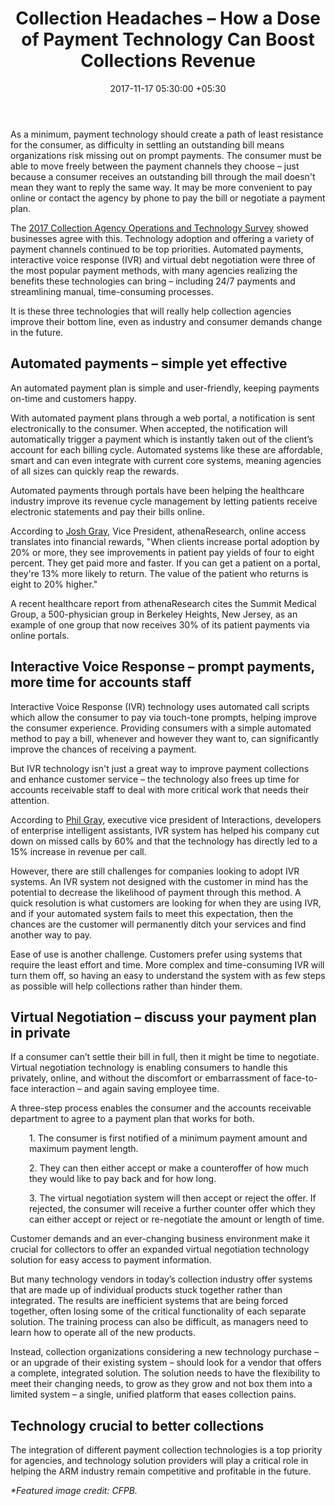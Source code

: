 ﻿---
title: Collection Headaches – How a Dose of Payment Technology Can Boost Collections
  Revenue
date: 2017-11-17 05:30:00 +05:30
categories:
- Fintech
- Insights
- Payments
tags:
- Asia
- Europe
- insights
- US
Person: Dave Yohe
category:
- Payments
- Fintech
- Insights
Markets:
- Asia
- Europe
- insights
- US
type: post
status: publish
layout: post
---

<p>As a minimum, payment technology should create a path of least resistance for the consumer, as difficulty in settling an outstanding bill means organizations risk missing out on prompt payments. The consumer must be able to move freely between the payment channels they choose – just because a consumer receives an outstanding bill through the mail doesn't mean they want to reply the same way. It may be more convenient to pay online or contact the agency by phone to pay the bill or negotiate a payment plan. </p>
<p>The <a href="https://start.mybillingtree.com/acton/media/15831/2017-arm-survey-report">2017 Collection Agency Operations and Technology Survey</a> showed businesses agree with this. Technology adoption and offering a variety of payment channels continued to be top priorities. Automated payments, interactive voice response (IVR) and virtual debt negotiation were three of the most popular payment methods, with many agencies realizing the benefits these technologies can bring – including 24/7 payments and streamlining manual, time-consuming processes. </p>
<p>It is these three technologies that will really help collection agencies improve their bottom line, even as industry and consumer demands change in the future.</p>
<h2>Automated payments – simple yet effective </h2>
<p>An automated payment plan is simple and user-friendly, keeping payments on-time and customers happy.</p>
<p>With automated payment plans through a web portal, a notification is sent electronically to the consumer. When accepted, the notification will automatically trigger a payment which is instantly taken out of the client’s account for each billing cycle. Automated systems like these are affordable, smart and can even integrate with current core systems, meaning agencies of all sizes can quickly reap the rewards.</p>
<p>Automated payments through portals have been helping the healthcare industry improve its revenue cycle management by letting patients receive electronic statements and pay their bills online. </p>
<p>According to <a href="https://www.linkedin.com/in/josh-gray-8815177/">Josh Gray</a>, Vice President, athenaResearch, online access translates into financial rewards, "When clients increase portal adoption by 20% or more, they see improvements in patient pay yields of four to eight percent. They get paid more and faster. If you can get a patient on a portal, they're 13% more likely to return. The value of the patient who returns is eight to 20% higher." </p>
<p>A recent healthcare report from athenaResearch cites the Summit Medical Group, a 500-physician group in Berkeley Heights, New Jersey, as an example of one group that now receives 30% of its patient payments via online portals.</p>
<h2>Interactive Voice Response – prompt payments, more time for accounts staff</h2>
<p>Interactive Voice Response (IVR) technology uses automated call scripts which allow the consumer to pay via touch-tone prompts, helping improve the consumer experience. Providing consumers with a simple automated method to pay a bill, whenever and however they want to, can significantly improve the chances of receiving a payment.</p>
<p>But IVR technology isn't just a great way to improve payment collections and enhance customer service – the technology also frees up time for accounts receivable staff to deal with more critical work that needs their attention.</p>
<p>According to <a href="https://www.linkedin.com/in/pmgray/">Phil Gray</a>, executive vice president of Interactions, developers of enterprise intelligent assistants, IVR system has helped his company cut down on missed calls by 60% and that the technology has directly led to a 15% increase in revenue per call.</p>
<p>However, there are still challenges for companies looking to adopt IVR systems. An IVR system not designed with the customer in mind has the potential to decrease the likelihood of payment through this method. A quick resolution is what customers are looking for when they are using IVR, and if your automated system fails to meet this expectation, then the chances are the customer will permanently ditch your services and find another way to pay.</p>
<p>Ease of use is another challenge. Customers prefer using systems that require the least effort and time. More complex and time-consuming IVR will turn them off, so having an easy to understand the system with as few steps as possible will help collections rather than hinder them.</p>
<h2>Virtual Negotiation – discuss your payment plan in private</h2>
<p>If a consumer can’t settle their bill in full, then it might be time to negotiate. Virtual negotiation technology is enabling consumers to handle this privately, online, and without the discomfort or embarrassment of face-to-face interaction – and again saving employee time.</p>
<p>A three-step process enables the consumer and the accounts receivable department to agree to a payment plan that works for both. </p>
<p style="padding-left: 30px;">1. The consumer is first notified of a minimum payment amount and maximum payment length. </p>
<p style="padding-left: 30px;">2. They can then either accept or make a counteroffer of how much they would like to pay back and for how long. </p>
<p style="padding-left: 30px;">3. The virtual negotiation system will then accept or reject the offer. If rejected, the consumer will receive a further counter offer which they can either accept or reject or re-negotiate the amount or length of time.</p>
<p>Customer demands and an ever-changing business environment make it crucial for collectors to offer an expanded virtual negotiation technology solution for easy access to payment information.</p>
<p>But many technology vendors in today’s collection industry offer systems that are made up of individual products stuck together rather than integrated. The results are inefficient systems that are being forced together, often losing some of the critical functionality of each separate solution. The training process can also be difficult, as managers need to learn how to operate all of the new products.</p>
<p>Instead, collection organizations considering a new technology purchase – or an upgrade of their existing system – should look for a vendor that offers a complete, integrated solution. The solution needs to have the flexibility to meet their changing needs, to grow as they grow and not box them into a limited system – a single, unified platform that eases collection pains.</p>
<h2>Technology crucial to better collections</h2>
<p>The integration of different payment collection technologies is a top priority for agencies, and technology solution providers will play a critical role in helping the ARM industry remain competitive and profitable in the future.</p>
<p><i>*Featured image credit: CFPB.</i></p>

